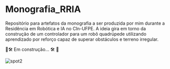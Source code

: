 # Monografia_RRIA
Repositório para artefatos da monografia a ser produzida por mim durante a Residência em Robótica e IA no CIn-UFPE. A ideia gira em torno da construção de um controlador para um robô quadrúpede utilizando aprendizado por reforço capaz de superar obstáculos e terreno irregular.

🚧🛠️ Em construção... 🛠️ 🚧


![spot2](https://github.com/user-attachments/assets/fb36545b-eeab-49bc-ad1b-56f4af2cd4e5)
